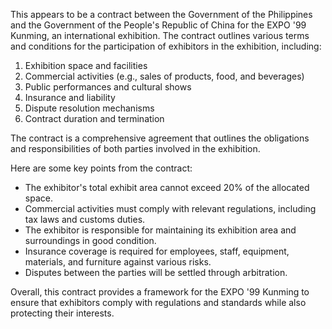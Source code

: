 This appears to be a contract between the Government of the Philippines and the Government of the People's Republic of China for the EXPO '99 Kunming, an international exhibition. The contract outlines various terms and conditions for the participation of exhibitors in the exhibition, including:

1. Exhibition space and facilities
2. Commercial activities (e.g., sales of products, food, and beverages)
3. Public performances and cultural shows
4. Insurance and liability
5. Dispute resolution mechanisms
6. Contract duration and termination

The contract is a comprehensive agreement that outlines the obligations and responsibilities of both parties involved in the exhibition.

Here are some key points from the contract:

* The exhibitor's total exhibit area cannot exceed 20% of the allocated space.
* Commercial activities must comply with relevant regulations, including tax laws and customs duties.
* The exhibitor is responsible for maintaining its exhibition area and surroundings in good condition.
* Insurance coverage is required for employees, staff, equipment, materials, and furniture against various risks.
* Disputes between the parties will be settled through arbitration.

Overall, this contract provides a framework for the EXPO '99 Kunming to ensure that exhibitors comply with regulations and standards while also protecting their interests.